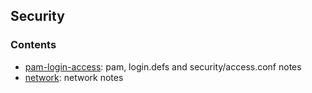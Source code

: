 ## Security 

### Contents
* [pam-login-access](pam-login-access.md): pam, login.defs and security/access.conf notes
* [network](network.md): network notes

